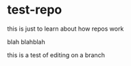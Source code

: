 # test-repo
this is just to learn about how repos work

blah
blahblah 

this is a test of editing on a branch
